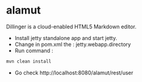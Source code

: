 alamut
=========

Dillinger is a cloud-enabled HTML5 Markdown editor.

  - Install jetty standalone app and start jetty.
  - Change in pom.xml the : jetty.webapp.directory
  - Run command : 
 ```sh
mvn clean install
```
  - Go check http://localhost:8080/alamut/rest/user
